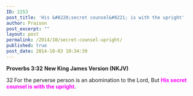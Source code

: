 ```yaml
---
ID: 2253
post_title: 'His &#8220;secret counsel&#8221; is with the upright'
author: Praison
post_excerpt: ""
layout: post
permalink: /2014/10/secret-counsel-upright/
published: true
post_date: 2014-10-03 10:34:39
---
```

<strong>Proverbs 3:32</strong>
<strong> New King James Version (NKJV)</strong>

32 For the perverse person is an abomination to the Lord,
But <span style="color: #ff00ff;"><strong>His secret counsel is with the upright</strong></span>.